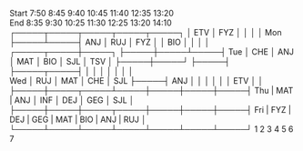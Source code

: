 Start 7:50 8:45 9:40 10:45 11:40 12:35 13:20    
   End 8:35 9:30 10:25 11:30 12:25 13:20 14:10 
				┌─────┬─────┬─────┬─────┬─────┐ 
				│ ETV │ FYZ │     │     │     │ 
Mon             ├─────┴─────┤ ANJ │ RUJ │ FYZ │ 
				│    BIO    │     │     │     │ 
	┌─────┬─────┼─────┐     ├─────┼─────┴─────┤ 
Tue │ CHE │ ANJ │ MAT │ BIO │ SJL │    TSV    │ 
    ├─────┼─────┘     ├─────┤     ├─────┬─────┤ 
	│     │           │     │     │     │     │  
Wed │ RUJ │    MAT    │ CHE │ SJL ├─────┤ ANJ │ 
    │     │           │     │     │ ETV │     │ 
	├─────┼─────┬─────┴─────┼─────┼─────┼─────┤ 
Thu | MAT | ANJ │    INF    │ DEJ │ GEG │ SJL │ 
    ├─────┼─────┼─────┬─────┼─────┼─────┼─────┤ 
Fri | FYZ | DEJ | GEG | MAT | BIO | ANJ | RUJ │ 
    └─────┴─────┴─────┴─────┴─────┴─────┴─────┘ 
	   1     2     3     4     5     6     7